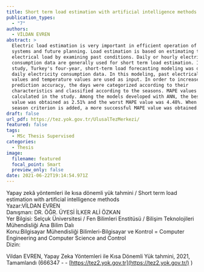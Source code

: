 ```yaml
---
title: Short term load estimation with artificial intelligence methods
publication_types:
  - "7"
authors:
  - VİLDAN EVREN
abstract: >
  Electric load estimation is very important in efficient operation of power
  systems and future planning. Load estimation is based on estimating the future
  electrical load by examining past conditions. Daily or hourly electricity
  consumption data are generally used for short term load estimation. In this
  study, Turkey's four-year, short-term load forecasting modeling was done using
  daily electricity consumption data. In this modeling, past electrical load
  values and temperature values are used as input. In order to increase the
  prediction accuracy, the days were categorized according to their
  characteristics and classified according to the seasons. MAPE values were
  calculated in the study. Among the models developed with ANN, the best MAPE
  value was obtained as 2.51% and the worst MAPE value was 4.48%. When the
  season criterion is added, a more successful MAPE value was obtained.
draft: false
url_pdf: https://tez.yok.gov.tr/UlusalTezMerkezi/
featured: false
tags:
  - MSc Thesis Supervised
categories:
  - Thesis
image:
  filename: featured
  focal_point: Smart
  preview_only: false
date: 2021-06-22T19:14:54.971Z
---
```

Yapay zekâ yöntemleri ile kısa dönemli yük tahmini / Short term load estimation with artificial intelligence methods\
Yazar:VİLDAN EVREN\
Danışman: DR. ÖĞR. ÜYESİ İLKER ALİ ÖZKAN\
Yer Bilgisi: Selçuk Üniversitesi / Fen Bilimleri Enstitüsü / Bilişim Teknolojileri Mühendisliği Ana Bilim Dalı\
Konu:Bilgisayar Mühendisliği Bilimleri-Bilgisayar ve Kontrol = Computer Engineering and Computer Science and Control\
Dizin:

Vildan EVREN, Yapay Zeka Yöntemleri ile Kısa Dönemli Yük tahmini, 2021, Tamamlandı (666347 - - [https://tez2.yok.gov.tr](https://tez2.yok.gov.tr/) )
